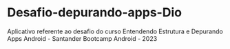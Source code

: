 # Desafio-depurando-apps-Dio
Aplicativo referente ao desafio do curso Entendendo Estrutura e Depurando Apps Android - Santander Bootcamp Android - 2023
